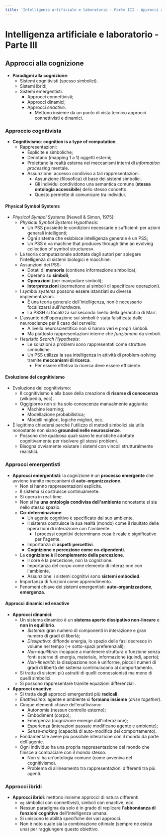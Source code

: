 ```yaml
---
title: 'Intelligenza artificiale e laboratorio - Parte III - Approcci alla cognizione'
---
```


# Intelligenza artificiale e laboratorio - Parte III

## Approcci alla cognizione

- **Paradigmi alla cognizione**:
    - Sistemi cognitivisti (spesso simbolici).
    - Sistemi ibridi;
    - Sistemi emergentisti.
        - Approcci connettivisti;
        - Approcci dinamici;
        - Approcci *enactive*.
            - Mettono insieme da un punto di vista tecnico approcci connettivisti e dinamici.

### Approccio cognitivista

- **Cognitivismo**: **cognition is a type of computation**.
    - Rappresentazioni:
        - Esplicite e simboliche;
        - Denotano (mapping 1 a 1) oggetti esterni;
        - Proiettano la realtà esterna nei meccanismi interni di *information processing* mentale.
        - Assunzione: accesso condiviso a tali rappresentazioni.
            - Assunzione (filosofica) di base dei sistemi simbolici.
            - Gli individui condividono una semantica comune (**stessa ontologia accessibile**) dello stesso concetto.
            - Questo permette di comunicare tra individui.

#### Physical Symbol Systems

- *Physical Symbol Systems* [Newell & Simon, 1975]:
    - *Physical Symbol Systems Hypothesis*:
        - Un PSS possiede le condizioni necessarie e sufficienti per azioni generali intelligenti;
        - Ogni sistema che esisbisce intelligenza generale è un PSS;
        - Un PSS è «a machine that produces through time an evolving collection of symbol structures».
    - La teoria computazionale adottata dagli autori per spiegare l'intelligenza di sistemi biologici e macchine.
    - Assunzioni dei PSS:
        - Dotati di **memoria** (contiene informazione simbolica);
        - Operano su **simboli**;
        - **Operazioni** (per manipolare simboli); 
        - **Interpretazioni** (permettono ai simboli di specificare operazioni).
    - I *symbol systems* possono essere istanziati su diverse implementazioni.
        - È una teoria generale dell'intelligenza, non è necessario focalizzarsi sull'*hardware*.
        - La PSSH si focalizza sul secondo livello della gerarchia di Marr.
    - L'assunto dell'operazione sui simboli è stata falsificata dalle neuroscienze per il caso del cervello:
        - A livello neuroscientifico non si hanno veri e propri simboli.
        - Ma piuttosto rappresentazioni interne che *funzionano* da simboli.
    - *Heuristic Search Hypothesis*:
        - Le soluzioni a problemi sono rappresentati come strutture simboliche.
        - Un PSS utilizza la sua intelligenza in attività di problem-solving tramite **meccanismi di ricerca**.
            - Per essere effetiva la ricerca deve essere efficiente.

#### Evoluzione del cognitivismo

- Evoluzione del cognitivismo:
    - Il cognitivismo è alla base della creazione di **risorse di conoscenza** (wikipedia, ecc).
    - Oggigiorno non si ha solo conoscenza manualmente aggiunta:
        - Machine learning;
        - Modellazione probabilistica;
        - Modelli migliori, logiche migliori, ecc.
- È legittimo chiedersi perché l'utilizzo di metodi simbolici sia utile nonostante non siano **grounded nelle neuroscienze**.
    - Possono dire qualcosa quali siano le euristiche adottate cognitivamente per risolvere gli stessi problemi.
    - Bisogna ovviamente valutare i sistemi con vincoli strutturalmente realistici.

### Approcci emergentisti

- **Approcci emergentisti**: la cognizione è un **processo emergente** che avviene tramite meccanismi di **auto-organizzazione**.
    - Non si hanno rappresentazioni esplicite.
    - Il sistema si costruisce continuamente.
    - Si opera in real-time.
    - Non si ha **una ontologia condivisa dell'ambiente** nonostante si sia nello stesso spazio.
    - **Co-determinazione**:
        - Un agente cognitivo è specificato dal suo ambiente.
        - Il sistema costruisce la sua realtà (mondo) come il risultato delle operazioni di interazione con l'ambiente.
            - I processi cognitivi determinano cosa è reale o significativo per l'agente.
        - Importanza di **aspetti percettivi**.
        - **Cognizione e percezione come co-dipendenti**.
    - La **cognizione è il complemento della percezione**.
        - Il core è la percezione, non la cognizione.
        - Importanza del corpo come elemento di interazione con l'ambiente.
        - Assunzione: i sistemi cognitivi sono **sistemi embodied**.
    - Importanza di funzioni come apprendimento.
    - Fenomeni chiave dei sistemi emergentisti: **auto-organizzazione**, **emergenza**.

#### Approcci dinamici ed enactive

- **Approcci dinamici**:
    - Un sistema dinamico è un **sistema aperto dissipativo non-lineare** e **non in equilibrio**.
        - *Sistema*: gran numero di componenti in interazione e gran numero di gradi di libertà;
        - *Dissipativo*: diffonde energia, lo spazio delle fasi decresce in volume nel tempo ($\to$ sotto-spazi preferenziali);
        - *Non-equilibrio*: incapace a mantenere struttura o funzione senza fonti esterne di energia, materiale, informazione (quindi, aperto);
        - *Non-linearità*: la dissipazione non è uniforme, piccoli numeri di gradi di libertà del sistema contrinuiscono al comportamento.
    - Si tratta di sistemi più astratti di quelli connessionisti ma meno di quelli simbolici.
    - Si possono rappresentare tramite equazioni differenziali.
- **Approcci enactive**:
    - Si tratta degli approcci emergentisti più **radicali**.
    - *Enattivisimo*: agente e ambiente si **formano insieme** (*arise together*).
    - Cinque elementi chiave del'enattivismo:
        - Autonomia (nessun controllo esterno);
        - Embodiment (corpo);
        - Emergenza (cognizione emerge dall'interazione);
        - Esperienza (interazioni passate modificano agente e ambiente);
        - *Sense-making* (capacità di auto-modifica del comportamento).
    - Fondamentale avere più possibile interazione con il mondo da parte dell'agente.
    - Ogni individuo ha una propria rappresentazione del mondo che finisce a combaciare con il mondo stesso.
        - Non si ha un'ontologia comune (come avveniva nel cognitivismo).
        - Problema di allineamento tra rappresentazioni differenti tra più agenti.

### Approcci ibridi

- **Approcci ibridi**: mettono insieme approcci di natura differenti.
    - `eg` simbolici con connettivisti, simboli con enactive, ecc.
    - Nessun paradigma da solo è in grado di replicare l'**abbondanza di funzioni cognitive** dell'intelligenza umana.
    - Si uniscono le abilità specifiche dei vari approcci.
    - Non è noto quale sia la combinazione ottimale (sempre ne esista una) per raggiungere questo obiettivo.

